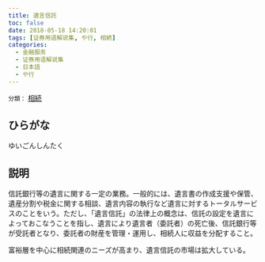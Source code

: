 ```yaml
---
title: 遺言信託
toc: false
date: 2018-05-18 14:20:01
tags: [证券用语解说集, や行, 相続]
categories:
  - 金融服务
  - 证券用语解说集
  - 日本語
  - や行
---
```


`分類：` [相続](/tags/相続/)

## ひらがな

ゆいごんしんたく

## 説明

信託銀行等の遺言に関する一定の業務。一般的には、遺言書の作成支援や保管、遺産分割や税金に関する相談、遺言内容の執行など遺言に対するトータルサービスのことをいう。ただし、「遺言信託」の法律上の概念は、信託の設定を遺言によっておこなうことを指し、遺言により遺言者（委託者）の死亡後、信託銀行等が受託者となり、委託者の財産を管理・運用し、相続人に収益を分配すること。

富裕層を中心に相続関連のニーズが高まり、遺言信託の市場は拡大している。
